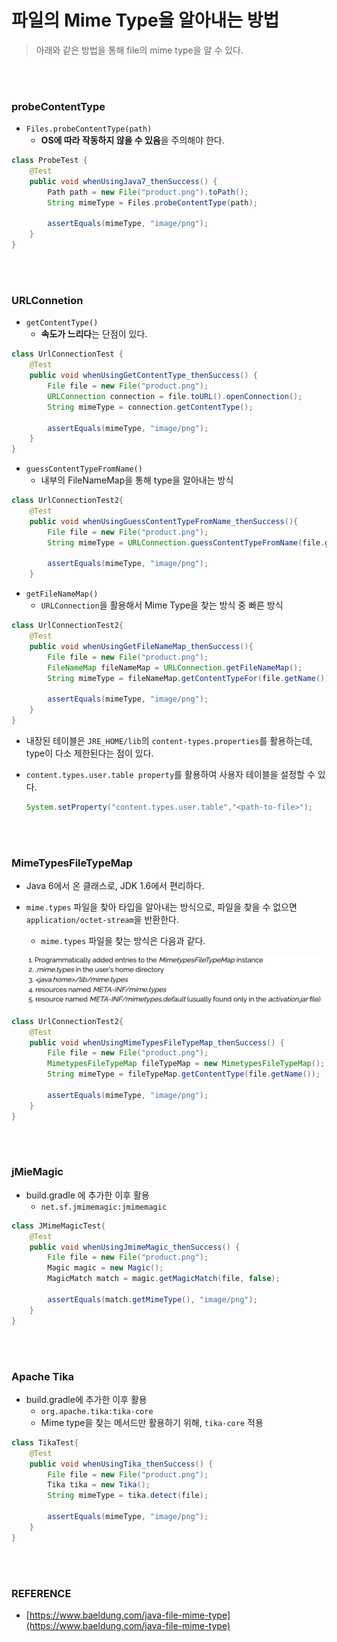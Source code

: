 # 파일의 Mime Type을 알아내는 방법

> 아래와 같은 방법을 통해 file의 mime type을 알 수 있다.

<br><br>

### probeContentType

- `Files.probeContentType(path)`
    - **OS에 따라 작동하지 않을 수 있음**을 주의해야 한다.

```java
class ProbeTest {
    @Test
    public void whenUsingJava7_thenSuccess() {
        Path path = new File("product.png").toPath();
        String mimeType = Files.probeContentType(path);

        assertEquals(mimeType, "image/png");
    }
}
```

<br><br>

### URLConnetion

- `getContentType()`
    - **속도가 느리다**는 단점이 있다.

```java
class UrlConnectionTest {
    @Test
    public void whenUsingGetContentType_thenSuccess() {
        File file = new File("product.png");
        URLConnection connection = file.toURL().openConnection();
        String mimeType = connection.getContentType();

        assertEquals(mimeType, "image/png");
    }
}
```

- `guessContentTypeFromName()`
    - 내부의 FileNameMap을 통해 type을 알아내는 방식

```java
class UrlConnectionTest2{
    @Test
    public void whenUsingGuessContentTypeFromName_thenSuccess(){
        File file = new File("product.png");
        String mimeType = URLConnection.guessContentTypeFromName(file.getName());

        assertEquals(mimeType, "image/png");
    }

```

- `getFileNameMap()`
    - `URLConnection`을 활용해서 Mime Type을 찾는 방식 중 빠른 방식

```java
class UrlConnectionTest2{
    @Test
    public void whenUsingGetFileNameMap_thenSuccess(){
        File file = new File("product.png");
        FileNameMap fileNameMap = URLConnection.getFileNameMap();
        String mimeType = fileNameMap.getContentTypeFor(file.getName());

        assertEquals(mimeType, "image/png");
    }
}
```

- 내장된 테이블은 `JRE_HOME/lib`의 `content-types.properties`를 활용하는데, type이 다소 제한된다는 점이 있다.
- `content.types.user.table property`를 활용하여 사용자 테이블을 설정할 수 있다.
    
    ```java
    System.setProperty("content.types.user.table","<path-to-file>");
    ```
    
<br><br>

### MimeTypesFileTypeMap

- Java 6에서 온 클래스로, JDK 1.6에서 편리하다.
- `mime.types` 파일을 찾아 타입을 알아내는 방식으로, 파일을 찾을 수 없으면 `application/octet-stream`을 반환한다.
    - `mime.types` 파일을 찾는 방식은 다음과 같다.

    ![]([Java]Find_Mime_Type_of_file/mime_types_order.png)

    

```java
class UrlConnectionTest2{
    @Test
    public void whenUsingMimeTypesFileTypeMap_thenSuccess() {
        File file = new File("product.png");
        MimetypesFileTypeMap fileTypeMap = new MimetypesFileTypeMap();
        String mimeType = fileTypeMap.getContentType(file.getName());

        assertEquals(mimeType, "image/png");
    }
}
```

<br><br>

### jMieMagic

- build.gradle 에 추가한 이후 활용
    - `net.sf.jmimemagic:jmimemagic`

```java
class JMimeMagicTest{
    @Test
    public void whenUsingJmimeMagic_thenSuccess() {
        File file = new File("product.png");
        Magic magic = new Magic();
        MagicMatch match = magic.getMagicMatch(file, false);

        assertEquals(match.getMimeType(), "image/png");
    }
}
```

<br><br>

### Apache Tika

- build.gradle에 추가한 이후 활용
    - `org.apache.tika:tika-core`
    - Mime type을 찾는 메서드만 활용하기 위해, `tika-core` 적용

```java
class TikaTest{
    @Test
    public void whenUsingTika_thenSuccess() {
        File file = new File("product.png");
        Tika tika = new Tika();
        String mimeType = tika.detect(file);

        assertEquals(mimeType, "image/png");
    }
}
```

<br><br>

### REFERENCE

- [https://www.baeldung.com/java-file-mime-type](https://www.baeldung.com/java-file-mime-type)